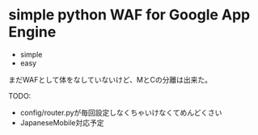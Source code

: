 simple python WAF for Google App Engine
=======================================

* simple
* easy

まだWAFとして体をなしていないけど、MとCの分離は出来た。

TODO:
* config/router.pyが毎回設定しなくちゃいけなくてめんどくさい
* JapaneseMobile対応予定
